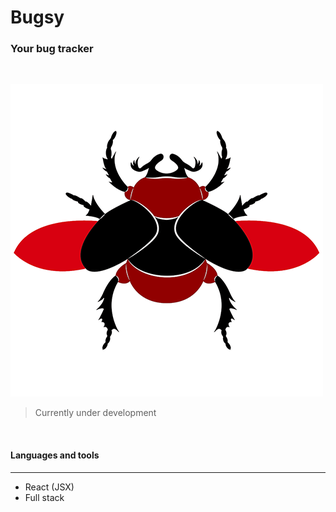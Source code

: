 # Bugsy
### Your bug tracker 
<br/>

![App Logo](https://github.com/ahbenn86/bugsy/blob/master/frontend/public/bugsy-logo.png?raw=true) 

> Currently under development 

<br/>

#### Languages and tools 
---


* React (JSX)
* Full stack

